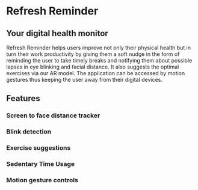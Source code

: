 # Refresh Reminder 
## Your digital health monitor 

Refresh Reminder helps users improve not only their physical health but in turn their work productivity by giving them a soft nudge in the form of reminding the user to take timely breaks and notifying them about possible lapses in eye blinking and facial distance. It also suggests the optimal exercises via our AR model. The application can be accessed by motion gestures thus keeping the user away from their digital devices. 

## Features

### Screen to face distance tracker
### Blink detection
### Exercise suggestions
### Sedentary Time Usage
### Motion gesture controls

